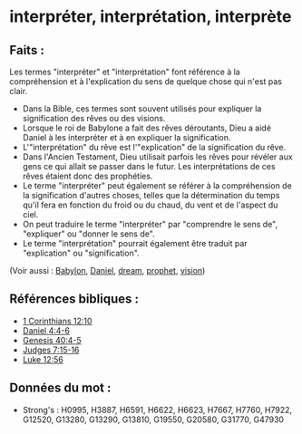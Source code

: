 # interpréter, interprétation, interprète

## Faits :

Les termes "interpréter" et "interprétation" font référence à la compréhension et à l'explication du sens de quelque chose qui n'est pas clair.

* Dans la Bible, ces termes sont souvent utilisés pour expliquer la signification des rêves ou des visions.
* Lorsque le roi de Babylone a fait des rêves déroutants, Dieu a aidé Daniel à les interpréter et à en expliquer la signification.
* L'"interprétation" du rêve est l'"explication" de la signification du rêve.
* Dans l'Ancien Testament, Dieu utilisait parfois les rêves pour révéler aux gens ce qui allait se passer dans le futur. Les interprétations de ces rêves étaient donc des prophéties.
* Le terme "interpréter" peut également se référer à la compréhension de la signification d'autres choses, telles que la détermination du temps qu'il fera en fonction du froid ou du chaud, du vent et de l'aspect du ciel.
* On peut traduire le terme "interpréter" par "comprendre le sens de", "expliquer" ou "donner le sens de".
* Le terme "interprétation" pourrait également être traduit par "explication" ou "signification".

(Voir aussi : [Babylon](../names/babylon.md), [Daniel](../names/daniel.md), [dream](../other/dream.md), [prophet](../kt/prophet.md), [vision](../other/vision.md))

## Références bibliques :

* [1 Corinthians 12:10](rc://en/tn/help/1co/12/10)
* [Daniel 4:4-6](rc://en/tn/help/dan/04/04)
* [Genesis 40:4-5](rc://en/tn/help/gen/40/04)
* [Judges 7:15-16](rc://en/tn/help/jdg/07/15)
* [Luke 12:56](rc://en/tn/help/luk/12/56)

## Données du mot :

* Strong's : H0995, H3887, H6591, H6622, H6623, H7667, H7760, H7922, G12520, G13280, G13290, G13810, G19550, G20580, G31770, G47930
